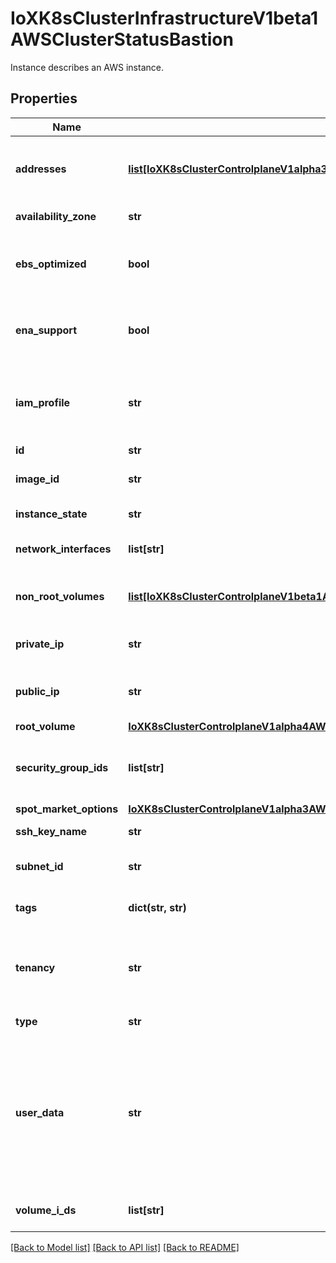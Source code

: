 # IoXK8sClusterInfrastructureV1beta1AWSClusterStatusBastion

Instance describes an AWS instance.
## Properties
Name | Type | Description | Notes
------------ | ------------- | ------------- | -------------
**addresses** | [**list[IoXK8sClusterControlplaneV1alpha3AWSManagedControlPlaneStatusBastionAddresses]**](IoXK8sClusterControlplaneV1alpha3AWSManagedControlPlaneStatusBastionAddresses.md) | Addresses contains the AWS instance associated addresses. | [optional] 
**availability_zone** | **str** | Availability zone of instance | [optional] 
**ebs_optimized** | **bool** | Indicates whether the instance is optimized for Amazon EBS I/O. | [optional] 
**ena_support** | **bool** | Specifies whether enhanced networking with ENA is enabled. | [optional] 
**iam_profile** | **str** | The name of the IAM instance profile associated with the instance, if applicable. | [optional] 
**id** | **str** |  | 
**image_id** | **str** | The ID of the AMI used to launch the instance. | [optional] 
**instance_state** | **str** | The current state of the instance. | [optional] 
**network_interfaces** | **list[str]** | Specifies ENIs attached to instance | [optional] 
**non_root_volumes** | [**list[IoXK8sClusterControlplaneV1beta1AWSManagedControlPlaneStatusBastionNonRootVolumes]**](IoXK8sClusterControlplaneV1beta1AWSManagedControlPlaneStatusBastionNonRootVolumes.md) | Configuration options for the non root storage volumes. | [optional] 
**private_ip** | **str** | The private IPv4 address assigned to the instance. | [optional] 
**public_ip** | **str** | The public IPv4 address assigned to the instance, if applicable. | [optional] 
**root_volume** | [**IoXK8sClusterControlplaneV1alpha4AWSManagedControlPlaneStatusBastionRootVolume**](IoXK8sClusterControlplaneV1alpha4AWSManagedControlPlaneStatusBastionRootVolume.md) |  | [optional] 
**security_group_ids** | **list[str]** | SecurityGroupIDs are one or more security group IDs this instance belongs to. | [optional] 
**spot_market_options** | [**IoXK8sClusterControlplaneV1alpha3AWSManagedControlPlaneStatusBastionSpotMarketOptions**](IoXK8sClusterControlplaneV1alpha3AWSManagedControlPlaneStatusBastionSpotMarketOptions.md) |  | [optional] 
**ssh_key_name** | **str** | The name of the SSH key pair. | [optional] 
**subnet_id** | **str** | The ID of the subnet of the instance. | [optional] 
**tags** | **dict(str, str)** | The tags associated with the instance. | [optional] 
**tenancy** | **str** | Tenancy indicates if instance should run on shared or single-tenant hardware. | [optional] 
**type** | **str** | The instance type. | [optional] 
**user_data** | **str** | UserData is the raw data script passed to the instance which is run upon bootstrap. This field must not be base64 encoded and should only be used when running a new instance. | [optional] 
**volume_i_ds** | **list[str]** | IDs of the instance&#39;s volumes | [optional] 

[[Back to Model list]](../README.md#documentation-for-models) [[Back to API list]](../README.md#documentation-for-api-endpoints) [[Back to README]](../README.md)



